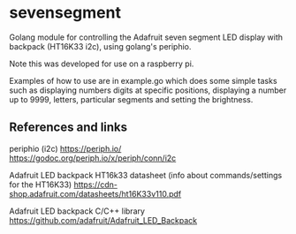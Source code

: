 # sevensegment
Golang module for controlling the Adafruit seven segment LED display with backpack (HT16K33 i2c), using golang's periphio.

Note this was developed for use on a raspberry pi.

Examples of how to use are in example.go which does some simple tasks such as displaying numbers digits at specific positions, displaying a number up to 9999, letters, particular segments and setting the brightness.

## References and links
periphio (i2c)
https://periph.io/
https://godoc.org/periph.io/x/periph/conn/i2c

Adafruit LED backpack HT16k33 datasheet (info about commands/settings for the HT16K33)
https://cdn-shop.adafruit.com/datasheets/ht16K33v110.pdf

Adafruit LED backpack C/C++ library
https://github.com/adafruit/Adafruit_LED_Backpack
